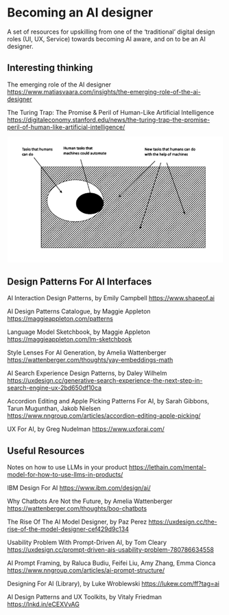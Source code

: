 # Becoming an AI designer
A set of resources for upskilling from one of the ‘traditional’ digital design roles (UI, UX, Service) towards becoming AI aware, and on to be an AI designer.

## Interesting thinking
The emerging role of the AI designer https://www.matiasvaara.com/insights/the-emerging-role-of-the-ai-designer

The Turing Trap: The Promise & Peril of Human-Like Artificial Intelligence https://digitaleconomy.stanford.edu/news/the-turing-trap-the-promise-peril-of-human-like-artificial-intelligence/

![Figure.1](https://github.com/robboyett/Becoming-an-AI-designer/blob/main/figure1.jpg?raw=true)

## Design Patterns For AI Interfaces

AI Interaction Design Patterns, by Emily Campbell
https://www.shapeof.ai

AI Design Patterns Catalogue, by Maggie Appleton
https://maggieappleton.com/patterns

Language Model Sketchbook, by Maggie Appleton
https://maggieappleton.com/lm-sketchbook

Style Lenses For AI Generation, by Amelia Wattenberger
https://wattenberger.com/thoughts/yay-embeddings-math

AI Search Experience Design Patterns, by Daley Wilhelm
https://uxdesign.cc/generative-search-experience-the-next-step-in-search-engine-ux-2bd650df10ca

Accordion Editing and Apple Picking Patterns For AI, by Sarah Gibbons, Tarun Mugunthan, Jakob Nielsen
https://www.nngroup.com/articles/accordion-editing-apple-picking/

UX For AI, by Greg Nudelman
https://www.uxforai.com/


## Useful Resources

Notes on how to use LLMs in your product https://lethain.com/mental-model-for-how-to-use-llms-in-products/

IBM Design For AI https://www.ibm.com/design/ai/

Why Chatbots Are Not the Future, by Amelia Wattenberger
https://wattenberger.com/thoughts/boo-chatbots

The Rise Of The AI Model Designer, by Paz Perez
https://uxdesign.cc/the-rise-of-the-model-designer-cef429d9c134

Usability Problem With Prompt-Driven AI, by Tom Cleary
https://uxdesign.cc/prompt-driven-ais-usability-problem-780786634558

AI Prompt Framing, by Raluca Budiu, Feifei Liu, Amy Zhang, Emma Cionca
https://www.nngroup.com/articles/ai-prompt-structure/

Designing For AI (Library), by Luke Wroblewski
https://lukew.com/ff?tag=ai

AI Design Patterns and UX Toolkits, by Vitaly Friedman
https://lnkd.in/eCEXVvAG
